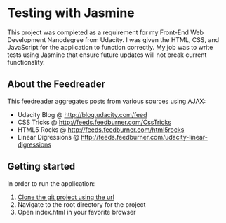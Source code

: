 # Testing with Jasmine

This project was completed as a requirement for my Front-End Web Development Nanodegree from Udacity. I was given the HTML, CSS, and JavaScript for the application to function correctly. My job was to write tests using Jasmine that ensure future updates will not break current functionality.

## About the Feedreader

This feedreader aggregates posts from various sources using AJAX:
* Udacity Blog @ http://blog.udacity.com/feed
* CSS Tricks @ http://feeds.feedburner.com/CssTricks
* HTML5 Rocks @ http://feeds.feedburner.com/html5rocks
* Linear Digressions @ http://feeds.feedburner.com/udacity-linear-digressions

## Getting started

In order to run the application:
1. [Clone the git project using the url](https://github.com/grantiverson/feedreader.git)
2. Navigate to the root directory for the project
3. Open index.html in your favorite browser
